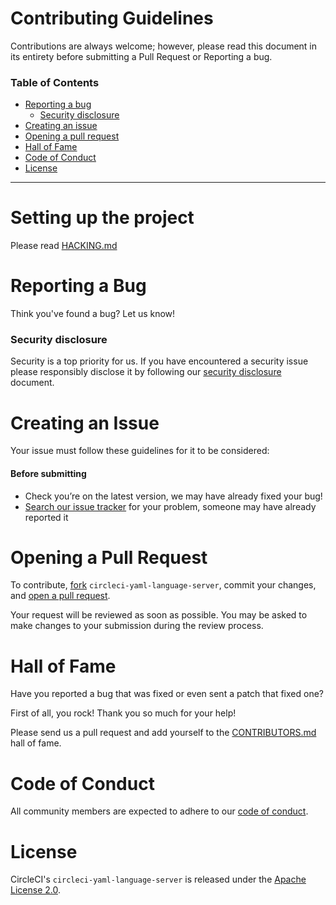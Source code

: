 # Contributing Guidelines

Contributions are always welcome; however, please read this document in its
entirety before submitting a Pull Request or Reporting a bug.

### Table of Contents

-   [Reporting a bug](#reporting-a-bug)
    -   [Security disclosure](#security-disclosure)
-   [Creating an issue](#creating-an-issue)
-   [Opening a pull request](#opening-a-pull-request)
-   [Hall of Fame](#hall-of-fame)
-   [Code of Conduct](#code-of-conduct)
-   [License](#license)

---

# Setting up the project

Please read [HACKING.md](./HACKING.md)

# Reporting a Bug

Think you've found a bug? Let us know!

### Security disclosure

Security is a top priority for us. If you have encountered a security issue
please responsibly disclose it by following our
[security disclosure](https://circleci.com/docs/2.0/security/) document.

# Creating an Issue

Your issue must follow these guidelines for it to be considered:

#### Before submitting

-   Check you’re on the latest version, we may have already fixed your bug!
-   [Search our issue tracker](https://github.com/CircleCI-Public/circleci-yaml-language-server/issues/search&type=issues)
    for your problem, someone may have already reported it

# Opening a Pull Request

To contribute, [fork](https://help.github.com/articles/fork-a-repo/)
`circleci-yaml-language-server`, commit your changes, and
[open a pull request](https://help.github.com/articles/using-pull-requests/).

Your request will be reviewed as soon as possible. You may be asked to make
changes to your submission during the review process.

# Hall of Fame

Have you reported a bug that was fixed or even sent a patch that fixed one?

First of all, you rock! Thank you so much for your help!

Please send us a pull request and add yourself to the
[CONTRIBUTORS.md](./CONTRIBUTORS.md) hall of fame.

# Code of Conduct

All community members are expected to adhere to our
[code of conduct](./CODE_OF_CONDUCT.md).

# License

CircleCI's `circleci-yaml-language-server` is released under the
[Apache License 2.0](./LICENSE).
